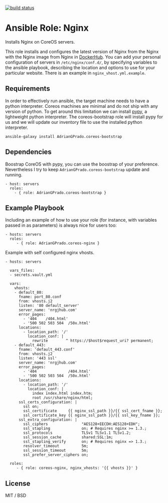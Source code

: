 [![build status](https://travis-ci.org/AdrianGPrado/ansible-coreos-nginx.svg?branch=master)](https://travis-ci.org/AdrianGPrado/ansible-coreos-nginx.svg?branch=master)

Ansible Role: Nginx
=========

Installs Nginx on CoreOS servers.

This role installs and configures the latest version of Nginx from the Nginx with the Nginx image from Nginx in [DockerHub](https://hub.docker.com/_/nginx/). You can add your personal configuration of servers in `/etc/nginx/conf.d/`, by specifying variables to the ansible playbook, describing the location and options to use for your particular website. There is an example in `nginx_vhost.yml.example`.


Requirements
------------

In order to effectively run ansible, the target machine needs to have a python interpreter. Coreos machines are minimal and do not ship with any version of python. To get around this limitation we can install [pypy](http://pypy.org/), a lightweight python interpreter. The coreos-bootstrap role will install pypy for us and we will update our inventory file to use the installed python interpreter.

    ansible-galaxy install AdrianGPrado.coreos-bootstrap

Dependencies
------------

Boostrap CoreOS with pypy, you can use the boostrap of your preference. Nevertheless I try to keep `AdrianGPrado.coreos-bootstrap` update and running.

    - host: servers
      roles:
        - { role: AdrianGPrado.coreos-bootstrap }

Example Playbook
----------------

Including an example of how to use your role (for instance, with variables passed in as parameters) is always nice for users too:

    - hosts: servers
      roles:
         - { role: AdrianGPrado.coreos-nginx }

Example with self configured nginx vhosts.

    - hosts: servers

      vars_files:
      - secrets.vault.yml

      vars:
        vhosts:
        - default_80:
          fname: port_80.conf
          from: vhosts.j2
          listen: '80 default_server'
          server_name: 'nrgjhub.com'
          error_pages:
            - '404    /404.html'
            - '500 502 503 504  /50x.html'
          locations:
            - location_path: '/'
              location_conf: |
                rewrite        ^ https://$host$request_uri? permanent;
        - default_443:
          fname: 'default_443.conf'
          from: vhosts.j2
          listen: '443 ssl'
          server_name: 'nrgjhub.com'
          error_pages:
            - '404              /404.html'
            - '500 502 503 504  /50x.html'
          locations:
            - location_path: '/'
              location_conf: |
                index index.html index.htm;
                root /usr/share/nginx/html;
          ssl_certs_configuration: |
            ssl on;
            ssl_certificate     {{ nginx_ssl_path }}/{{ ssl_cert_fname }};
            ssl_certificate_key {{ nginx_ssl_path }}/{{ ssl_key_fname }};
          ssl_extra_configuration: |
            ssl_ciphers               "AES128+EECDH:AES128+EDH";
            ssl_stapling              on; # Requires nginx >= 1.3.;
            ssl_protocols             TLSv1 TLSv1.1 TLSv1.2;
            ssl_session_cache         shared:SSL:1m;
            ssl_stapling_verify       on; # Requires nginx => 1.3.;
            resolver_timeout          5m;
            ssl_session_timeout       5m;
            ssl_prefer_server_ciphers on;

      roles:
         - { role: coreos-nginx, nginx_vhosts: '{{ vhosts }}' }

License
-------

MIT / BSD
